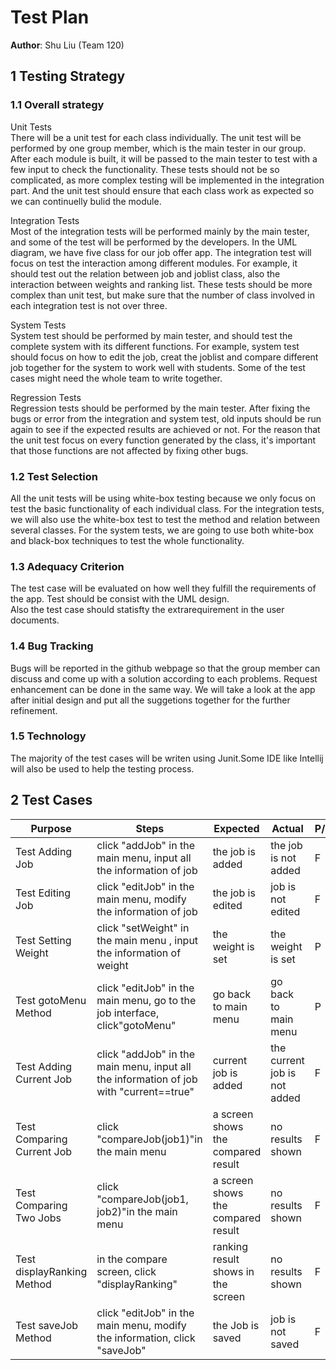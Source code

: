# Test Plan

**Author**: Shu Liu (Team 120)

## 1 Testing Strategy

### 1.1 Overall strategy

Unit Tests  
There will be a unit test for each class individually. The unit test will be performed by one group member, which is the main tester in our group.
After each module is built, it will be passed to the main tester to test with a few input to check the functionality. These tests should not be so complicated,
as more complex testing will be implemented in the integration part. And the unit test should ensure that each class work as expected so we can continuelly bulid the module.

Integration Tests  
Most of the integration tests will be performed mainly by the main tester, and some of the test will be performed by the developers. In the UML diagram, we have
five class for our job offer app. The integration test will focus on test the interaction among different modules. For example, it should test out the relation between job and joblist class,
also the interaction between weights and ranking list. These tests should be more complex than unit test, but make sure that the number of class involved in each integration test is not over three.

System Tests  
System test should be performed by main tester, and should test the complete system with its different functions. For example, system test should focus on how to edit the job, creat the joblist and compare different job together
for the system to work well with students. Some of the test cases might need the whole team to write together.

Regression Tests  
Regression tests should be performed by the main tester. After fixing the bugs or error from the integration and system test, 
old inputs should be run again to see if the expected results are achieved or not. For the reason that the unit test focus on every function generated by the class, 
it's important that those functions are not affected by fixing other bugs.


### 1.2 Test Selection
All the unit tests will be using white-box testing because we only focus on test the basic functionality of each individual class. For the integration tests, we will also use the white-box test to test the method and 
relation between several classes. For the system tests, we are going to use both white-box and black-box techniques to test the whole functionality.


### 1.3 Adequacy Criterion
The test case will be evaluated on how well they fulfill the requirements of the app. Test should be consist with the UML design.  
Also the test case should statisfty the extrarequirement in the user documents.


### 1.4 Bug Tracking
Bugs will be reported in the github webpage so that the group member can discuss and come up with a solution according to each problems. 
Request enhancement can be done in the same way. We will take a look at the app after initial design and put all the suggetions together for the further refinement.


### 1.5 Technology
The majority of the test cases will be writen using Junit.Some IDE like Intellij will also be used to help the testing process.


## 2 Test Cases
| Purpose                    | Steps                                                                                  | Expected                           | Actual                       | P/F |
| -------------------------- | -------------------------------------------------------------------------------------- | ---------------------------------- | ---------------------------- | --- |
| Test Adding Job            | click "addJob" in the main menu, input all the information of job                      | the job is added                   | the job is not added         | F   |
| Test Editing Job           | click "editJob" in the main menu, modify the information of job                        | the job is edited                  | job is not edited            | F   |
| Test Setting Weight        | click "setWeight" in the main menu , input the information of weight                   | the weight is set                  | the weight is set            | P   |
| Test gotoMenu Method       | click "editJob" in the main menu, go to the job interface, click"gotoMenu"             | go back to main menu               | go back to main menu         | P   |
| Test Adding Current Job    | click "addJob" in the main menu, input all the information of job with "current==true" | current job is added               | the current job is not added | F   |
| Test Comparing Current Job | click "compareJob(job1)"in the main menu                                               | a screen shows the compared result | no results shown             | F   |
| Test Comparing Two Jobs    | click "compareJob(job1, job2)"in the main menu                                         | a screen shows the compared result | no results shown             | F   |
| Test displayRanking Method | in the compare screen, click "displayRanking"                                          | ranking result shows in the screen | no results shown             | F   |
| Test saveJob Method        | click "editJob" in the main menu, modify the information, click "saveJob"              | the Job is saved                   | job is not saved             | F   |